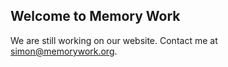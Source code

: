 ## Welcome to Memory Work

We are still working on our website. Contact me at simon@memorywork.org.
